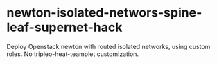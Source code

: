 # newton-isolated-networs-spine-leaf-supernet-hack
Deploy Openstack newton with routed isolated networks, using custom roles. No tripleo-heat-teamplet customization.
